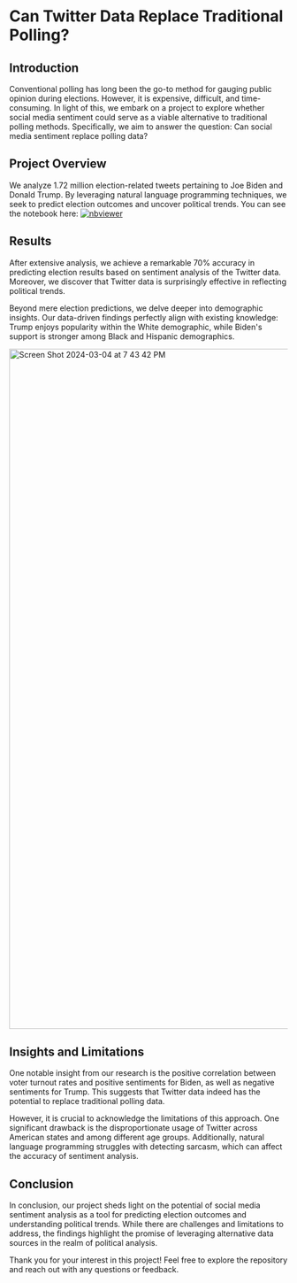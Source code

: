 # Can Twitter Data Replace Traditional Polling?

## Introduction
Conventional polling has long been the go-to method for gauging public opinion during elections. However, it is expensive, difficult, and time-consuming. In light of this, we embark on a project to explore whether social media sentiment could serve as a viable alternative to traditional polling methods. Specifically, we aim to answer the question: Can social media sentiment replace polling data?

## Project Overview
We analyze 1.72 million election-related tweets pertaining to Joe Biden and Donald Trump. By leveraging natural language programming techniques, we seek to predict election outcomes and uncover political trends. You can see the notebook here: [![nbviewer](https://img.shields.io/badge/view%20in-nbviewer-orange)]([https://nbviewer.jupyter.org/github/IvanIsCoding/GNN-for-Combinatorial-Optimization/blob/main/00_GNN_Definition.ipynb](https://nbviewer.org/github/shamayla38/Sentiment-Analysis-of-Election-Tweets/blob/main/Project/FInal%20Project.ipynb))

## Results
After extensive analysis, we achieve a remarkable 70% accuracy in predicting election results based on sentiment analysis of the Twitter data. Moreover, we discover that Twitter data is surprisingly effective in reflecting political trends. 

Beyond mere election predictions, we delve deeper into demographic insights. Our data-driven findings perfectly align with existing knowledge: Trump enjoys popularity within the White demographic, while Biden's support is stronger among Black and Hispanic demographics.

<img width="1229" alt="Screen Shot 2024-03-04 at 7 43 42 PM" src="https://github.com/shamayla38/Sentiment-Analysis-of-Election-Tweets/assets/123587034/68631faa-5d70-443f-bde0-215cff70222a">

## Insights and Limitations
One notable insight from our research is the positive correlation between voter turnout rates and positive sentiments for Biden, as well as negative sentiments for Trump. This suggests that Twitter data indeed has the potential to replace traditional polling data.

However, it is crucial to acknowledge the limitations of this approach. One significant drawback is the disproportionate usage of Twitter across American states and among different age groups. Additionally, natural language programming struggles with detecting sarcasm, which can affect the accuracy of sentiment analysis.

## Conclusion
In conclusion, our project sheds light on the potential of social media sentiment analysis as a tool for predicting election outcomes and understanding political trends. While there are challenges and limitations to address, the findings highlight the promise of leveraging alternative data sources in the realm of political analysis.

Thank you for your interest in this project! Feel free to explore the repository and reach out with any questions or feedback.
